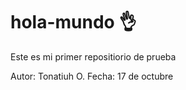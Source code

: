 # hola-mundo :ok_hand:
Este es mi primer repositiorio de prueba

Autor: Tonatiuh O.
Fecha: 17 de octubre
